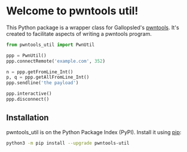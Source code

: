 # Welcome to pwntools util!

This Python package is a wrapper class for Gallopsled's [pwntools](https://www.pwntools.com). It's created to facilitate aspects of writing a pwntools program.

```py
from pwntools_util import PwnUtil

ppp = PwnUtil()
ppp.connectRemote('example.com', 352)

n = ppp.getFromLine_Int()
p, q = ppp.getAllFromLine_Int()
ppp.sendline('the payload')

ppp.interactive()
ppp.disconnect()
```

## Installation

pwntools_util is on the Python Package Index (PyPI). Install it using [pip](https://pip.pypa.io/en/stable/):

```sh
python3 -m pip install --upgrade pwntools-util
```
